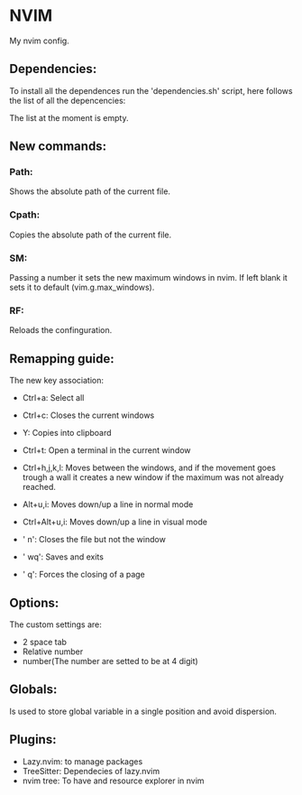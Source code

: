 # NVIM

My nvim config.

## Dependencies:

To install all the dependences run the 'dependencies.sh' script, here follows the list of all the depencencies:

The list at the moment is empty.

## New commands:

### Path:

Shows the absolute path of the current file.

### Cpath:

Copies the absolute path of the current file.

### SM:

Passing a number it sets the new maximum windows in nvim. If left blank it sets it to default (vim.g.max_windows). 

### RF: 

Reloads the confinguration.

## Remapping guide:

The new key association:

- Ctrl+a: Select all
- Ctrl+c: Closes the current windows
- Y: Copies into clipboard
- Ctrl+t: Open a terminal in the current window
- Ctrl+h,j,k,l: Moves between the windows, and if the movement goes trough a wall it creates a new window if the maximum was not already reached.
- Alt+u,i: Moves down/up a line in normal mode
- Ctrl+Alt+u,i: Moves down/up a line in visual mode

- ' n': Closes the file but not the window
- ' wq': Saves and exits
- ' q': Forces the closing of a page



## Options:

The custom settings are:

- 2 space tab
- Relative number
- number(The number are setted to be at 4 digit)

## Globals:

Is used to store global variable in a single position and avoid dispersion.

## Plugins:

- Lazy.nvim: to manage packages
- TreeSitter: Dependecies of lazy.nvim
- nvim tree: To have and resource explorer in nvim
